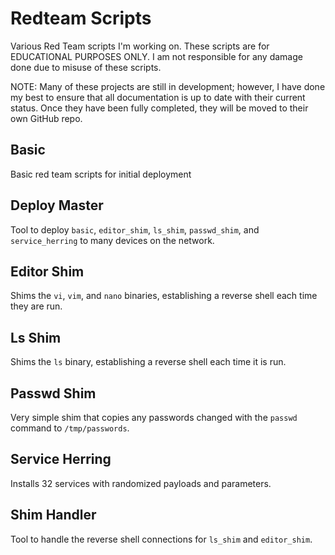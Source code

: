 # Redteam Scripts
Various Red Team scripts I'm working on.
These scripts are for EDUCATIONAL PURPOSES ONLY. I am not responsible for any damage done due to misuse of these scripts.

NOTE: Many of these projects are still in development; however, I have done my best to ensure that all documentation is
up to date with their current status. Once they have been fully completed, they will be moved to their own GitHub repo.

## Basic
Basic red team scripts for initial deployment

## Deploy Master
Tool to deploy `basic`, `editor_shim`, `ls_shim`, `passwd_shim`, and `service_herring` to many devices on the network.

## Editor Shim
Shims the `vi`, `vim`, and `nano` binaries, establishing a reverse shell each time they are run.

## Ls Shim
Shims the `ls` binary, establishing a reverse shell each time it is run.

## Passwd Shim
Very simple shim that copies any passwords changed with the `passwd` command to `/tmp/passwords`.

## Service Herring
Installs 32 services with randomized payloads and parameters.

## Shim Handler
Tool to handle the reverse shell connections for `ls_shim` and `editor_shim`.
